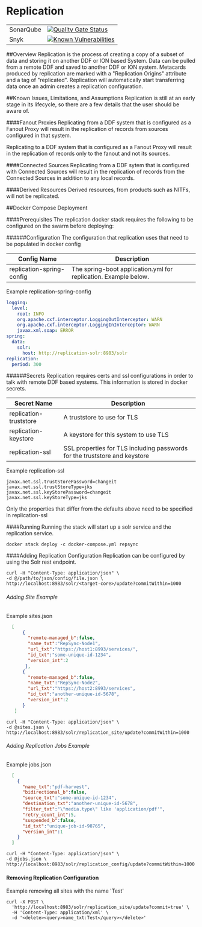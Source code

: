 # Replication


| | |
|----------|----------|
|SonarQube | [![Quality Gate Status](https://sonarcloud.io/api/project_badges/measure?project=replication&metric=alert_status)](https://sonarcloud.io/dashboard?id=replication)|
|Snyk | [![Known Vulnerabilities](https://snyk.io/test/github/connexta/replication/badge.svg)](https://snyk.io/test/github/connexta/replication)|

##Overview
Replication is the process of creating a copy of a subset of data and storing it on another DDF or ION based System. Data can be pulled from a remote DDF and saved to another DDF or ION system. Metacards produced by replication are marked with a "Replication Origins" attribute and a tag of "replicated". Replication will automatically start transferring data once an admin creates a replication configuration.


##Known Issues, Limitations, and Assumptions
Replication is still at an early stage in its lifecycle, so there are a few details that the user should be aware of.

####Fanout Proxies
Replicating from a DDF system that is configured as a Fanout Proxy will result in the replication of records from sources configured in that system.

Replicating to a DDF system that is configured as a Fanout Proxy will result in the replication of records only to the fanout and not its sources.

####Connected Sources
Replicating from a DDF sytem that is configured with Connected Sources will result in the replication of records from the Connected Sources in addition to any local records.

####Derived Resources
Derived resources, from products such as NITFs, will not be replicated.

##Docker Compose Deployment

####Prerequisites
The replication docker stack requires the following to be configured on the swarm before deploying:

######Configuration
The configuration that replication uses that need to be populated in docker config

|Config Name | Description|
|------------|------------|
|replication-spring-config| The spring-boot application.yml for replication. Example below.|


Example replication-spring-config
```yaml
logging:
  level:
    root: INFO
    org.apache.cxf.interceptor.LoggingOutInterceptor: WARN
    org.apache.cxf.interceptor.LoggingInInterceptor: WARN
    javax.xml.soap: ERROR
spring:
  data:
    solr:
      host: http://replication-solr:8983/solr
replication:
  period: 300
```

######Secrets
Replication requires certs and ssl configurations in order to talk with remote DDF based systems. This information is stored in docker secrets.

|Secret Name | Description|
|------------|------------|
|replication-truststore|A truststore to use for TLS|
|replication-keystore|A keystore for this system to use TLS|
|replication-ssl|SSL properties for TLS including passwords for the truststore and keystore|

Example replication-ssl
```properties
javax.net.ssl.trustStorePassword=changeit
javax.net.ssl.trustStoreType=jks
javax.net.ssl.keyStorePassword=changeit
javax.net.ssl.keyStoreType=jks
```
Only the properties that differ from the defaults above need to be specified in replication-ssl

####Running
Running the stack will start up a solr service and the replication service.

```
docker stack deploy -c docker-compose.yml repsync
```

####Adding Replication Configuration
Replication can be configured by using the Solr rest endpoint.
```
curl -H "Content-Type: application/json" \
-d @/path/to/json/config/file.json \
http://localhost:8983/solr/<target-core>/update?commitWithin=1000
``` 
###### Adding Site Example
Example sites.json
```json
  [
      {
        "remote-managed_b":false,
        "name_txt":"RepSync-Node1",
        "url_txt":"https://host1:8993/services/",
        "id_txt":"some-unique-id-1234",
        "version_int":2
       },
      {
        "remote-managed_b":false,
        "name_txt":"RepSync-Node2",
        "url_txt":"https://host2:8993/services",
        "id_txt":"another-unique-id-5678",
        "version_int":2
      }
   ]
```
```
curl -H "Content-Type: application/json" \
-d @sites.json \
http://localhost:8983/solr/replication_site/update?commitWithin=1000
```
###### Adding Replication Jobs Example
Example jobs.json
```json
  [
    {
      "name_txt":"pdf-harvest",
      "bidirectional_b":false,
      "source_txt":"some-unique-id-1234",
      "destination_txt":"another-unique-id-5678",
      "filter_txt":"\"media.type\" like 'application/pdf'",
      "retry_count_int":5,
      "suspended_b":false,
      "id_txt":"unique-job-id-98765",
      "version_int":1
    }
  ]
```
```
curl -H "Content-Type: application/json" \
-d @jobs.json \
http://localhost:8983/solr/replication_config/update?commitWithin=1000
```

#### Removing Replication Configuration
Example removing all sites with the name 'Test'
```
curl -X POST \
  'http://localhost:8983/solr/replication_site/update?commit=true' \
  -H 'Content-Type: application/xml' \
  -d '<delete><query>name_txt:Test</query></delete>'
```
